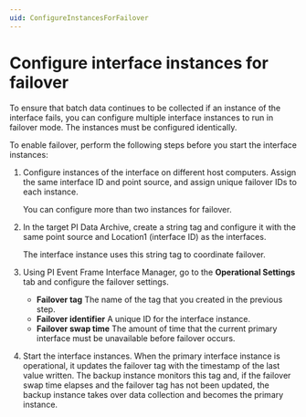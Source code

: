 ```yaml
---
uid: ConfigureInstancesForFailover
---
```


# Configure interface instances for failover

To ensure that batch data continues to be collected if an instance of the interface fails, you can configure multiple interface instances to run in failover mode. The instances must be configured identically.

To enable failover, perform the following steps before you start the interface instances:

1. Configure instances of the interface on different host computers. Assign the same interface ID and point source, and assign unique failover IDs to each instance. 
    
    You can configure more than two instances for failover.
    
2. In the target PI Data Archive, create a string tag and configure it with the same point source and Location1 (interface ID) as the interfaces.

    The interface instance uses this string tag to coordinate failover.  
    
3. Using PI Event Frame Interface Manager, go to the **Operational Settings** tab and configure the failover settings.                                                    

    * **Failover tag**
    The name of the tag that you created in the previous step.
    * **Failover identifier**
    A unique ID for the interface instance.
    * **Failover swap time**
    The amount of time that the current primary interface must be unavailable before failover occurs.
4. Start the interface instances.
    When the primary interface instance is operational, it updates the failover tag with the timestamp of the last value written. The backup instance monitors this tag and, if the failover swap time elapses and the failover tag has not been updated, the backup instance takes over data collection and becomes the primary instance.
